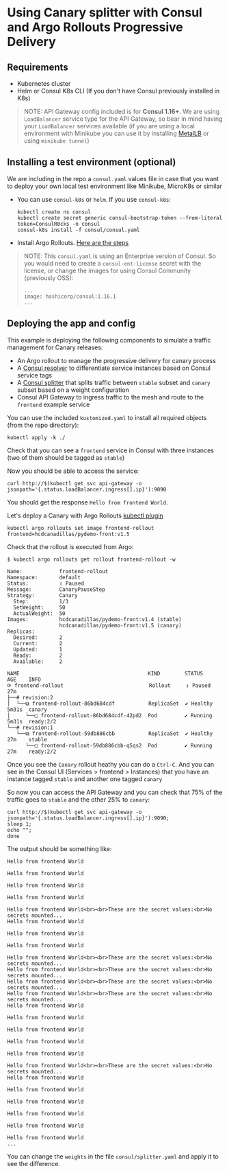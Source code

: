 # Using Canary splitter with Consul and Argo Rollouts Progressive Delivery

## Requirements
* Kubernetes cluster 
* Helm or Consul K8s CLI (If you don't have Consul previously installed in K8s)


> NOTE: API Gateway config included is for **Consul 1.16+**. We are using `LoadBalancer` service type for the API Gateway, so bear in mind having your `LoadBalancer` services available (if you are using a local environment with Minikube you can use it by installing [MetalLB](https://metallb.universe.tf/installation/) or using `minikube tunnel`)


## Installing a test environment (optional)

We are including in the repo a `consul.yaml` values file in case that you want to deploy your own local test environment like Minikube, MicroK8s or similar

* You can use `consul-k8s` or `helm`. If you use `consul-k8s`:
  ```
  kubectl create ns consul
  kubectl create secret generic consul-bootstrap-token --from-literal token=ConsulR0cks -n consul
  consul-k8s install -f consul/consul.yaml
  ```
* Install Argo Rollouts. [Here are the steps](https://argo-rollouts.readthedocs.io/en/stable/installation/#controller-installation)

> NOTE: This `consul.yaml` is using an Enterprise version of Consul. So you would need to create a `consul-ent-license` secret with the license, or change the images for using Consul Community (previously OSS):
> ```
> ...
> image: hashicorp/consul:1.16.1
> ...
> ```

## Deploying the app and config

This example is deploying the following components to simulate a traffic management for Canary releases:
* An Argo rollout to manage the progressive delivery for canary process
* A [Consul resolver](https://developer.hashicorp.com/consul/docs/connect/config-entries/service-resolver) to differentiate service instances based on Consul service tags
* A [Consul splitter](https://developer.hashicorp.com/consul/docs/connect/config-entries/service-splitter) that splits traffic between `stable` subset and `canary` subset based on a weight configuration
* Consul API Gateway to ingress traffic to the mesh and route to the `frontend` example service


You can use the included `kustomized.yaml` to install all required objects (from the repo directory):

```
kubectl apply -k ./
```

Check that you can see a `frontend` service in Consul with three instances (two of them should be tagged as `stable`)

Now you should be able to access the service:
```
curl http://$(kubectl get svc api-gateway -o jsonpath='{.status.loadBalancer.ingress[].ip}'):9090
```

You should get the response `Hello from frontend World`. 

Let's deploy a Canary with Argo Rollouts [kubectl plugin](https://argo-rollouts.readthedocs.io/en/stable/features/kubectl-plugin/)

```
kubectl argo rollouts set image frontend-rollout frontend=hcdcanadillas/pydemo-front:v1.5
```

Check that the rollout is executed from Argo:
```
$ kubectl argo rollouts get rollout frontend-rollout -w

Name:            frontend-rollout
Namespace:       default
Status:          ॥ Paused
Message:         CanaryPauseStep
Strategy:        Canary
  Step:          1/3
  SetWeight:     50
  ActualWeight:  50
Images:          hcdcanadillas/pydemo-front:v1.4 (stable)
                 hcdcanadillas/pydemo-front:v1.5 (canary)
Replicas:
  Desired:       2
  Current:       2
  Updated:       1
  Ready:         2
  Available:     2

NAME                                          KIND        STATUS     AGE    INFO
⟳ frontend-rollout                            Rollout     ॥ Paused   27m    
├──# revision:2                                                             
│  └──⧉ frontend-rollout-86bd684cdf           ReplicaSet  ✔ Healthy  5m31s  canary
│     └──□ frontend-rollout-86bd684cdf-42pd2  Pod         ✔ Running  5m31s  ready:2/2
└──# revision:1                                                             
   └──⧉ frontend-rollout-59db886cbb           ReplicaSet  ✔ Healthy  27m    stable
      └──□ frontend-rollout-59db886cbb-q5qs2  Pod         ✔ Running  27m    ready:2/2
```

Once you see the `Canary` rollout heathy you can do a `Ctrl-C`. And you can see in the Consul UI (Services > frontend > Instances) that you have an instance tagged `stable` and another one  tagged `canary`

So now you can access the API Gateway and you can check that 75% of the traffic goes to `stable` and the other 25% to `canary`:

```
curl http://$(kubectl get svc api-gateway -o jsonpath='{.status.loadBalancer.ingress[].ip}'):9090;
sleep 1;
echo "";
done
```

The output should be something like:
```
Hello from frontend World

Hello from frontend World

Hello from frontend World

Hello from frontend World

Hello from frontend World<br><br>These are the secret values:<br>No secrets mounted...
Hello from frontend World

Hello from frontend World

Hello from frontend World

Hello from frontend World<br><br>These are the secret values:<br>No secrets mounted...
Hello from frontend World<br><br>These are the secret values:<br>No secrets mounted...
Hello from frontend World<br><br>These are the secret values:<br>No secrets mounted...
Hello from frontend World<br><br>These are the secret values:<br>No secrets mounted...
Hello from frontend World

Hello from frontend World

Hello from frontend World

Hello from frontend World

Hello from frontend World

Hello from frontend World<br><br>These are the secret values:<br>No secrets mounted...
Hello from frontend World

Hello from frontend World

Hello from frontend World

Hello from frontend World

Hello from frontend World

Hello from frontend World
...
```

You can change the `weights` in the file `consul/splitter.yaml` and apply it to see the difference.
